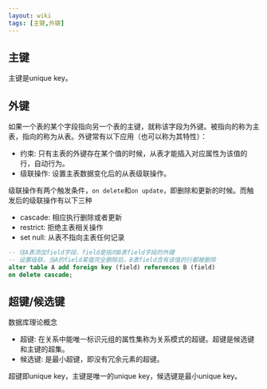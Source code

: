```yaml
---
layout: wiki
tags: [主键,外键]
---
```


## 主键

主键是unique key。

## 外键

如果一个表的某个字段指向另一个表的主键，就称该字段为外键。被指向的称为主表，指向的称为从表。外键常有以下应用（也可以称为其特性）：

* 约束: 只有主表的外键存在某个值的时候，从表才能插入对应属性为该值的行，自动行为。
* 级联操作: 设置主表数据变化后的从表级联操作。

级联操作有两个触发条件，`on delete`和`on update`，即删除和更新的时候。而触发后的级联操作有以下三种

* cascade: 相应执行删除或者更新
* restrict: 拒绝主表相关操作
* set null: 从表不指向主表任何记录

```sql
-- 往A表添加field字段，field是指向B表field字段的外键
-- 设置级联，当A的field某值完全删除后，B表field含有该值的行都被删除
alter table A add foreign key (field) references B (field)
on delete cascade;
```

## 超键/候选键

数据库理论概念

* 超键: 在关系中能唯一标识元组的属性集称为关系模式的超键。超键是候选键和主键的超集。
* 候选键: 是最小超键，即没有冗余元素的超键。

超键即unique key，主键是唯一的unique key，候选键是最小unique key。



